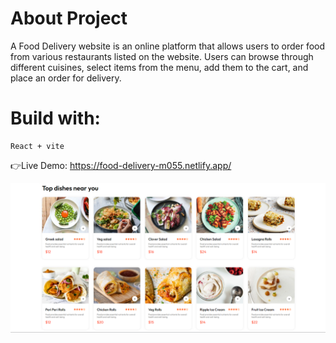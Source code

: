 # About Project
  A Food Delivery website is an online platform that allows users to order food from various restaurants listed on the website. Users can browse through different cuisines, select items from the menu, add them to the cart, and place an order for delivery.
# Build with:
    React + vite
👉Live Demo: https://food-delivery-m055.netlify.app/

![Dishes](https://github.com/Mohankrishnathadapally/fooddelivery/raw/main/dishs.png)
